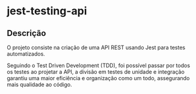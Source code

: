 # jest-testing-api

## Descrição

O projeto consiste na criação de uma API REST usando Jest para testes automatizados.

Seguindo o Test Driven Development (TDD), foi possível passar por todos os testes ao projetar a API,
a divisão em testes de unidade e integração garantiu uma maior eficiência e organização como um todo,
assegurando mais qualidade ao código.

